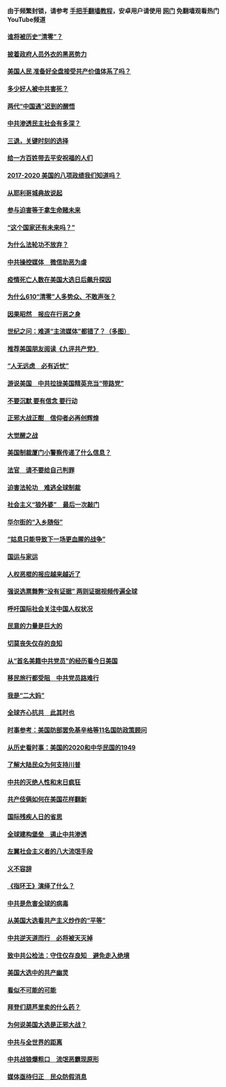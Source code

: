 #### 由于频繁封锁，请参考 [手把手翻墙教程](https://github.com/gfw-breaker/guides/wiki/)，安卓用户请使用 [网门](https://github.com/gfw-breaker/nogfw/blob/master/dl.md?t=01261300) 免翻墙观看热门YouTube频道 

#### [谁将被历史“清零”？](../pages/73/417485.md?t=01261300) 

#### [披着政府人员外衣的黑恶势力](../pages/73/417442.md?t=01261300) 

#### [美国人民 准备好全盘接受共产价值体系了吗？](../pages/73/417491.md?t=01261300) 

#### [多少好人被中共害死？](../pages/73/417144.md?t=01261300) 

#### [两代“中国通”迟到的醒悟](../pages/73/417064.md?t=01261300) 

#### [中共渗透民主社会有多深？](../pages/73/417063.md?t=01261300) 

#### [三退，关键时刻的选择](../pages/73/416969.md?t=01261300) 

#### [给一方百姓带去平安祝福的人们](../pages/73/416941.md?t=01261300) 

#### [2017-2020  美国的八项政绩我们知道吗？](../pages/73/416968.md?t=01261300) 

#### [从耶利哥城典故说起](../pages/73/416892.md?t=01261300) 

#### [参与迫害等于拿生命赌未来](../pages/73/416856.md?t=01261300) 

#### [“这个国家还有未来吗？”](../pages/73/416852.md?t=01261300) 

#### [为什么法轮功不放弃？](../pages/73/416864.md?t=01261300) 

#### [中共操控媒体　微信助恶为虐](../pages/73/416724.md?t=01261300) 

#### [疫情死亡人数在美国大选日后飙升探因](../pages/73/416606.md?t=01261300) 

#### [为什么610“清零”人多势众、不敢声张？](../pages/73/416632.md?t=01261300) 

#### [因果昭然　报应在行恶之身](../pages/73/416582.md?t=01261300) 

#### [世纪之问：难道“主流媒体”都错了？（多图）](../pages/73/416571.md?t=01261300) 

#### [推荐美国朋友阅读《九评共产党》](../pages/73/416510.md?t=01261300) 

#### [“人无远虑　必有近忧”](../pages/73/416513.md?t=01261300) 

#### [游说美国　中共拉拢美国精英充当“带路党”](../pages/73/416529.md?t=01261300) 

#### [不要沉默 要有信念 要行动](../pages/73/416457.md?t=01261300) 

#### [正邪大战正酣　信仰者必再创辉煌](../pages/73/416433.md?t=01261300) 

#### [大觉醒之战](../pages/73/416456.md?t=01261300) 

#### [美国制裁厦门小警察传递了什么信息？](../pages/73/416432.md?t=01261300) 

#### [法官　请不要给自己判罪](../pages/73/416379.md?t=01261300) 

#### [迫害法轮功　难逃全球制裁](../pages/73/416380.md?t=01261300) 

#### [社会主义“狼外婆”　最后一次敲门](../pages/73/416394.md?t=01261300) 

#### [华尔街的“入乡随俗”](../pages/73/416395.md?t=01261300) 

#### [“姑息只能导致下一场更血腥的战争”](../pages/73/416223.md?t=01261300) 

#### [国运与家运](../pages/73/416224.md?t=01261300) 

#### [人权恶棍的报应越来越近了](../pages/73/416276.md?t=01261300) 

#### [强说选票舞弊“没有证据” 两则证据视频传遍全球](../pages/73/416227.md?t=01261300) 

#### [呼吁国际社会关注中国人权状况](../pages/73/416135.md?t=01261300) 

#### [民意的力量是巨大的](../pages/73/416222.md?t=01261300) 

#### [切莫丧失仅存的良知](../pages/73/416134.md?t=01261300) 

#### [从“首名美籍中共党员”的经历看今日美国](../pages/73/416114.md?t=01261300) 

#### [移民旅行都受阻　中共党员路难行](../pages/73/416033.md?t=01261300) 

#### [我是“二大妈”](../pages/73/415529.md?t=01261300) 

#### [全球齐心抗共　此其时也](../pages/73/415989.md?t=01261300) 

#### [时事参考：美国防部罢免基辛格等11名国防政策顾问](../pages/73/415970.md?t=01261300) 

#### [从历史看时事：美国的2020和中华民国的1949](../pages/73/415949.md?t=01261300) 

#### [了解大陆民众为何支持川普](../pages/73/415950.md?t=01261300) 

#### [中共的灭绝人性和末日疯狂](../pages/73/415944.md?t=01261300) 

#### [共产伎俩如何在美国花样翻新](../pages/73/415908.md?t=01261300) 

#### [国际残疾人日的省思](../pages/73/415849.md?t=01261300) 

#### [全球建构堡垒　遏止中共渗透](../pages/73/415850.md?t=01261300) 

#### [左翼社会主义者的八大流氓手段](../pages/73/415802.md?t=01261300) 

#### [义不容辞](../pages/73/415807.md?t=01261300) 

#### [《指环王》演绎了什么？](../pages/73/415739.md?t=01261300) 

#### [中共是危害全球的病毒](../pages/73/415569.md?t=01261300) 

#### [从美国大选看共产主义炒作的“平等”](../pages/73/415654.md?t=01261300) 

#### [中共逆天道而行　必将被天灭掉](../pages/73/415626.md?t=01261300) 

#### [致中共公检法：守住仅存良知　避免走入绝境](../pages/73/415627.md?t=01261300) 

#### [美国大选中的共产幽灵](../pages/73/415618.md?t=01261300) 

#### [看似不可能的可能](../pages/73/415619.md?t=01261300) 

#### [拜登们葫芦里卖的什么药？](../pages/73/415531.md?t=01261300) 

#### [为何说美国大选是正邪大战？](../pages/73/415530.md?t=01261300) 

#### [中共与全世界的距离](../pages/73/415435.md?t=01261300) 

#### [中共战狼爆粗口　流氓恶霸现原形](../pages/73/415426.md?t=01261300) 

#### [媒体亟待归正　民众防假消息](../pages/73/415402.md?t=01261300) 

